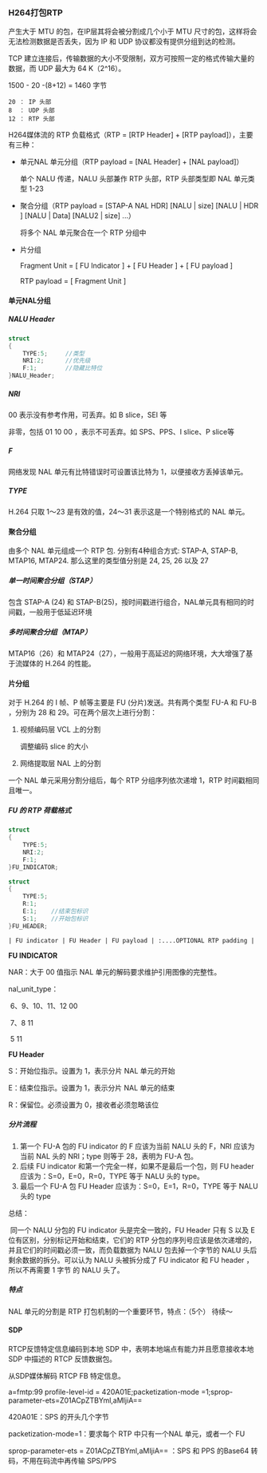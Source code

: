 ### H264打包RTP

产生大于 MTU 的包，在IP层其将会被分割成几个小于 MTU 尺寸的包，这样将会无法检测数据是否丢失，因为 IP 和 UDP 协议都没有提供分组到达的检测。

TCP 建立连接后，传输数据的大小不受限制，双方可按照一定的格式传输大量的数据，而 UDP 最大为 64 K（2^16）。

1500 - 20 -(8+12) = 1460 字节

```text
20 ： IP 头部
8  ： UDP 头部
12 ： RTP 头部
```

H264媒体流的 RTP 负载格式（RTP = [RTP Header] + [RTP payload]），主要有三种：

- 单元NAL 单元分组（RTP payload = [NAL Header] + [NAL payload]）

  单个 NALU 传递，NALU 头部兼作 RTP 头部，RTP 头部类型即 NAL 单元类型 1-23

- 聚合分组（RTP payload = [STAP-A NAL HDR] [NALU | size] [NALU | HDR ] [NALU | Data] [NALU2 | size] ...）

  将多个 NAL 单元聚合在一个 RTP 分组中

- 片分组

  Fragment Unit = [ FU Indicator ] + [ FU Header ] + [ FU payload ]

  RTP payload = [ Fragment Unit ]

#### 单元NAL分组

##### NALU Header

```c
struct
{
    TYPE:5;		//类型
    NRI:2;		//优先级
    F:1;		//隐藏比特位
}NALU_Header;
```

##### NRI

00 表示没有参考作用，可丢弃。如 B slice，SEI 等

非零，包括 01 10 00 ，表示不可丢弃。如 SPS、PPS、I slice、P slice等

##### F 

网络发现 NAL 单元有比特错误时可设置该比特为 1，以便接收方丢掉该单元。

##### TYPE

H.264 只取 1～23 是有效的值，24～31 表示这是一个特别格式的 NAL 单元。

#### 聚合分组

由多个 NAL 单元组成一个 RTP 包. 分别有4种组合方式: STAP-A, STAP-B, MTAP16, MTAP24.  那么这里的类型值分别是 24, 25, 26 以及 27

##### 单一时间聚合分组（STAP）

包含 STAP-A (24) 和 STAP-B(25)，按时间戳进行组合，NAL单元具有相同的时间戳，一般用于低延迟环境

##### 多时间聚合分组（MTAP）

MTAP16（26）和 MTAP24（27），一般用于高延迟的网络环境，大大增强了基于流媒体的 H.264 的性能。

#### 片分组

对于 H.264 的 I 帧、P 帧等主要是 FU (分片)发送。共有两个类型 FU-A 和 FU-B ，分别为 28 和 29。可在两个层次上进行分割：

1. 视频编码层 VCL 上的分割

   调整编码 slice 的大小

2. 网络提取层 NAL 上的分割

一个 NAL 单元采用分割分组后，每个 RTP 分组序列依次递增 1，RTP 时间戳相同且唯一。

##### FU 的 RTP 荷载格式

```c
struct
{
    TYPE:5;
    NRI:2;
    F:1;
}FU_INDICATOR;
```

```c
struct
{
    TYPE:5;
    R:1;
    E:1;	//结束包标识
    S:1;	//开始包标识
}FU_HEADER;
```

```text
| FU indicator | FU Header | FU payload | :....OPTIONAL RTP padding |
```

**FU INDICATOR**

NAR：大于 00 值指示 NAL 单元的解码要求维护引用图像的完整性。

nal_unit_type：

​	6、9、10、11、12			00

​	7、8								   11

​	5										 11

**FU Header**

S：开始位指示。设置为 1，表示分片 NAL 单元的开始

E：结束位指示。设置为 1，表示分片 NAL 单元的结束

R：保留位。必须设置为 0，接收者必须忽略该位

##### 分片流程

1. 第一个 FU-A 包的 FU indicator 的 F 应该为当前 NALU 头的 F，NRI 应该为当前 NAL 头的 NRI；type 则等于 28，表明为 FU-A 包。
2. 后续 FU indicator 和第一个完全一样，如果不是最后一个包，则 FU header 应该为：S=0，E=0，R=0，TYPE 等于 NALU 头的 type。
3. 最后一个 FU-A 包 FU Header 应该为：S=0，E=1，R=0，TYPE 等于 NALU 头的 type

总结：

​	同一个 NALU 分包的 FU indicator 头是完全一致的，FU Header 只有 S 以及 E 位有区别，分别标记开始和结束，它们的 RTP 分包的序列号应该是依次递增的，并且它们的时间戳必须一致，而负载数据为 NALU 包去掉一个字节的 NALU 头后剩余数据的拆分。可以认为 NALU 头被拆分成了 FU indicator 和 FU header ，所以不再需要 1 字节 的 NALU 头了。

##### 特点

NAL 单元的分割是 RTP 打包机制的一个重要环节，特点：（5个）  待续～





#### SDP

RTCP反馈特定信息编码到本地 SDP 中，表明本地端点有能力并且愿意接收本地 SDP 中描述的 RTCP 反馈数据包。

从SDP媒体解码 RTCP FB 特定信息。

a=fmtp:99 profile-level-id = 420A01E;packetization-mode =1;sprop-parameter-ets=Z01ACpZTBYml,aMIjiA==

420A01E：SPS 的开头几个字节

packetization-mode=1：要求每个 RTP 中只有一个NAL 单元，或者一个 FU

sprop-parameter-ets = Z01ACpZTBYml,aMIjiA== ：SPS 和 PPS 的Base64 转码，不用在码流中再传输 SPS/PPS